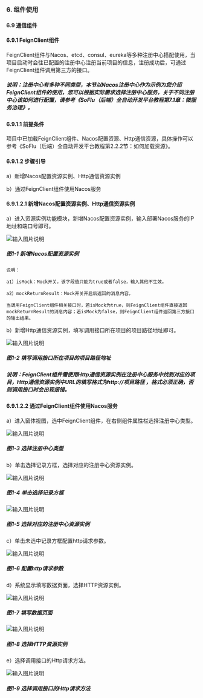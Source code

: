 ### 6. 组件使用

#### 6.9 通信组件

#### 6.9.1 FeignClient组件

FeignClient组件与Nacos、etcd、consul、eureka等多种注册中心搭配使用，当项目启动时会往已配置的注册中心注册当前项目的信息，注册成功后，可通过FeignClient组件调用第三方的接口。

##### 说明：注册中心有多种不同类型，本节以Nacos注册中心作为示例为您介绍FeignClient组件的使用，您可以根据实际需求选择注册中心服务，关于不同注册中心该如何进行配置，请参考《SoFlu（后端）全自动开发平台教程第7.1章：微服务治理》。

#### 6.9.1.1 前提条件

项目中已加载FeignClient组件、Nacos配置资源、Http通信资源，具体操作可以参考《SoFlu（后端）全自动开发平台教程第2.2.2节：如何加载资源》。

#### 6.9.1.2 步骤引导

a）新增Nacos配置资源实例、Http通信资源实例

b）通过FeignClient组件使用Nacos服务

#### 6.9.1.2.1 新增Nacos配置资源实例、Http通信资源实例

a）进入资源实例功能模块，新增Nacos配置资源实例，输入部署Nacos服务的IP地址和端口号即可。

![输入图片说明](../../../../images/SoFlu%EF%BC%88%E5%90%8E%E7%AB%AF%EF%BC%89%E5%BC%80%E5%8F%91%E5%B9%B3%E5%8F%B0/1.%20%E6%9C%80%E6%96%B0%E7%89%88%E6%9C%AC%20-%20%E6%9B%B4%E6%96%B0%E6%97%A5%E6%9C%9F%20-%202022.10.08/6.%20%E7%BB%84%E4%BB%B6%E4%BD%BF%E7%94%A8/9.%20%E9%80%9A%E4%BF%A1%E7%BB%84%E4%BB%B6/image.png)

##### 图1-1 新增Nacos配置资源实例

```
说明：

a1）isMock：Mock开关，该字段值只能为true或者false，输入其他不生效。

a2）mockReturnResult：Mock开关开启后返回的消息内容。

当调用FeignClient组件相关接口时，若isMock为true，则FeignClient组件直接返回mockReturnResult的消息内容；若isMock为false，则FeignClient组件返回第三方接口的输出结果。
```

b）新增Http通信资源实例，填写调用接口所在项目的项目路径地址即可。

![输入图片说明](../../../../images/SoFlu%EF%BC%88%E5%90%8E%E7%AB%AF%EF%BC%89%E5%BC%80%E5%8F%91%E5%B9%B3%E5%8F%B0/1.%20%E6%9C%80%E6%96%B0%E7%89%88%E6%9C%AC%20-%20%E6%9B%B4%E6%96%B0%E6%97%A5%E6%9C%9F%20-%202022.10.08/6.%20%E7%BB%84%E4%BB%B6%E4%BD%BF%E7%94%A8/9.%20%E9%80%9A%E4%BF%A1%E7%BB%84%E4%BB%B6/1-2.png)

##### 图1-2 填写调用接口所在项目的项目路径地址

##### 说明：FeignClient组件需使用Http通信资源实例在注册中心服务中找到对应的项目，Http通信资源实例中URL的填写格式为http://项目路径 ，格式必须正确，否则调用接口时会出现报错。

#### 6.9.1.2.2 通过FeignClient组件使用Nacos服务

a）进入窗体视图，选中FeignClient组件，在右侧组件属性栏选择注册中心类型。

![输入图片说明](../../../../images/SoFlu%EF%BC%88%E5%90%8E%E7%AB%AF%EF%BC%89%E5%BC%80%E5%8F%91%E5%B9%B3%E5%8F%B0/1.%20%E6%9C%80%E6%96%B0%E7%89%88%E6%9C%AC%20-%20%E6%9B%B4%E6%96%B0%E6%97%A5%E6%9C%9F%20-%202022.10.08/6.%20%E7%BB%84%E4%BB%B6%E4%BD%BF%E7%94%A8/9.%20%E9%80%9A%E4%BF%A1%E7%BB%84%E4%BB%B6/1-3.png)

##### 图1-3 选择注册中心类型

b）单击选择记录方框，选择对应的注册中心资源实例。

![输入图片说明](../../../../images/SoFlu%EF%BC%88%E5%90%8E%E7%AB%AF%EF%BC%89%E5%BC%80%E5%8F%91%E5%B9%B3%E5%8F%B0/1.%20%E6%9C%80%E6%96%B0%E7%89%88%E6%9C%AC%20-%20%E6%9B%B4%E6%96%B0%E6%97%A5%E6%9C%9F%20-%202022.10.08/6.%20%E7%BB%84%E4%BB%B6%E4%BD%BF%E7%94%A8/9.%20%E9%80%9A%E4%BF%A1%E7%BB%84%E4%BB%B6/1-4.png)

##### 图1-4 单击选择记录方框

![输入图片说明](../../../../images/SoFlu%EF%BC%88%E5%90%8E%E7%AB%AF%EF%BC%89%E5%BC%80%E5%8F%91%E5%B9%B3%E5%8F%B0/1.%20%E6%9C%80%E6%96%B0%E7%89%88%E6%9C%AC%20-%20%E6%9B%B4%E6%96%B0%E6%97%A5%E6%9C%9F%20-%202022.10.08/6.%20%E7%BB%84%E4%BB%B6%E4%BD%BF%E7%94%A8/9.%20%E9%80%9A%E4%BF%A1%E7%BB%84%E4%BB%B6/1-5.png)

##### 图1-5 选择对应的注册中心资源实例

c）单击未选中记录方框配置http请求参数。

![输入图片说明](../../../../images/SoFlu%EF%BC%88%E5%90%8E%E7%AB%AF%EF%BC%89%E5%BC%80%E5%8F%91%E5%B9%B3%E5%8F%B0/1.%20%E6%9C%80%E6%96%B0%E7%89%88%E6%9C%AC%20-%20%E6%9B%B4%E6%96%B0%E6%97%A5%E6%9C%9F%20-%202022.10.08/6.%20%E7%BB%84%E4%BB%B6%E4%BD%BF%E7%94%A8/9.%20%E9%80%9A%E4%BF%A1%E7%BB%84%E4%BB%B6/1-6.png)

##### 图1-6 配置http请求参数

d）系统显示填写数据页面，选择HTTP资源实例。

![输入图片说明](../../../../images/SoFlu%EF%BC%88%E5%90%8E%E7%AB%AF%EF%BC%89%E5%BC%80%E5%8F%91%E5%B9%B3%E5%8F%B0/1.%20%E6%9C%80%E6%96%B0%E7%89%88%E6%9C%AC%20-%20%E6%9B%B4%E6%96%B0%E6%97%A5%E6%9C%9F%20-%202022.10.08/6.%20%E7%BB%84%E4%BB%B6%E4%BD%BF%E7%94%A8/9.%20%E9%80%9A%E4%BF%A1%E7%BB%84%E4%BB%B6/1-7.png)

##### 图1-7 填写数据页面

![输入图片说明](../../../../images/SoFlu%EF%BC%88%E5%90%8E%E7%AB%AF%EF%BC%89%E5%BC%80%E5%8F%91%E5%B9%B3%E5%8F%B0/1.%20%E6%9C%80%E6%96%B0%E7%89%88%E6%9C%AC%20-%20%E6%9B%B4%E6%96%B0%E6%97%A5%E6%9C%9F%20-%202022.10.08/6.%20%E7%BB%84%E4%BB%B6%E4%BD%BF%E7%94%A8/9.%20%E9%80%9A%E4%BF%A1%E7%BB%84%E4%BB%B6/1-8.png)

##### 图1-8 选择HTTP资源实例

e）选择调用接口的Http请求方法。

![输入图片说明](../../../../images/SoFlu%EF%BC%88%E5%90%8E%E7%AB%AF%EF%BC%89%E5%BC%80%E5%8F%91%E5%B9%B3%E5%8F%B0/1.%20%E6%9C%80%E6%96%B0%E7%89%88%E6%9C%AC%20-%20%E6%9B%B4%E6%96%B0%E6%97%A5%E6%9C%9F%20-%202022.10.08/6.%20%E7%BB%84%E4%BB%B6%E4%BD%BF%E7%94%A8/9.%20%E9%80%9A%E4%BF%A1%E7%BB%84%E4%BB%B6/1-9.png)

##### 图1-9 选择调用接口的Http请求方法

